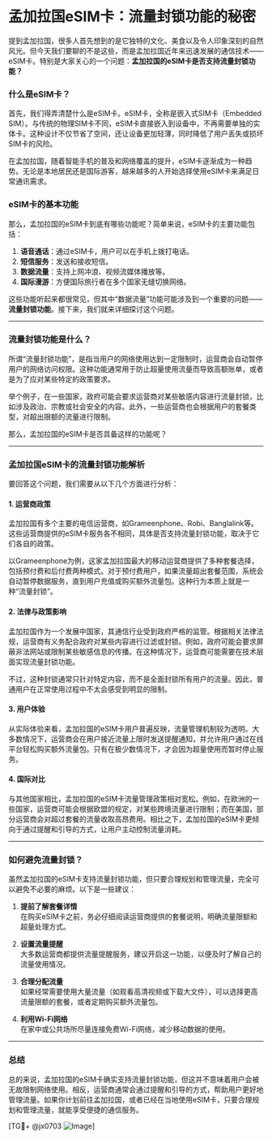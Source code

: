 # 孟加拉国eSIM卡：流量封锁功能的秘密

提到孟加拉国，很多人首先想到的是它独特的文化、美食以及令人印象深刻的自然风光。但今天我们要聊的不是这些，而是孟加拉国近年来迅速发展的通信技术——eSIM卡。特别是大家关心的一个问题：**孟加拉国的eSIM卡是否支持流量封锁功能？**

### 什么是eSIM卡？

首先，我们得弄清楚什么是eSIM卡。eSIM卡，全称是嵌入式SIM卡（Embedded SIM）。与传统的物理SIM卡不同，eSIM卡直接嵌入到设备中，不再需要单独的实体卡。这种设计不仅节省了空间，还让设备更加轻薄，同时降低了用户丢失或损坏SIM卡的风险。

在孟加拉国，随着智能手机的普及和网络覆盖的提升，eSIM卡逐渐成为一种趋势。无论是本地居民还是国际游客，越来越多的人开始选择使用eSIM卡来满足日常通讯需求。

### eSIM卡的基本功能

那么，孟加拉国的eSIM卡到底有哪些功能呢？简单来说，eSIM卡的主要功能包括：

1. **语音通话**：通过eSIM卡，用户可以在手机上拨打电话。
2. **短信服务**：发送和接收短信。
3. **数据流量**：支持上网冲浪、视频流媒体播放等。
4. **国际漫游**：方便国际旅行者在多个国家无缝切换网络。

这些功能听起来都很常见，但其中“数据流量”功能可能涉及到一个重要的问题——**流量封锁功能**。接下来，我们就来详细探讨这个问题。

---

### 流量封锁功能是什么？

所谓“流量封锁功能”，是指当用户的网络使用达到一定限制时，运营商会自动暂停用户的网络访问权限。这种功能通常用于防止超量使用流量而导致高额账单，或者是为了应对某些特定的政策要求。

举个例子，在一些国家，政府可能会要求运营商对某些敏感内容进行流量封锁，比如涉及政治、宗教或社会安全的内容。此外，一些运营商也会根据用户的套餐类型，对超出限额的流量进行限制。

那么，孟加拉国的eSIM卡是否具备这样的功能呢？

---

### 孟加拉国eSIM卡的流量封锁功能解析

要回答这个问题，我们需要从以下几个方面进行分析：

#### 1. **运营商政策**
孟加拉国有多个主要的电信运营商，如Grameenphone、Robi、Banglalink等。这些运营商提供的eSIM卡服务各不相同，具体是否支持流量封锁功能，取决于它们各自的政策。

以Grameenphone为例，这家孟加拉国最大的移动运营商提供了多种套餐选择，包括预付费和后付费两种模式。对于预付费用户，如果流量超出套餐范围，系统会自动暂停数据服务，直到用户充值或购买额外流量包。这种行为本质上就是一种“流量封锁”。

#### 2. **法律与政策影响**
孟加拉国作为一个发展中国家，其通信行业受到政府严格的监管。根据相关法律法规，运营商有义务配合政府对某些内容进行过滤或封锁。例如，政府可能会要求屏蔽非法网站或限制某些敏感信息的传播。在这种情况下，运营商可能需要在技术层面实现流量封锁功能。

不过，这种封锁通常只针对特定内容，而不是全面封锁所有用户的流量。因此，普通用户在正常使用过程中不太会感受到明显的限制。

#### 3. **用户体验**
从实际体验来看，孟加拉国的eSIM卡用户普遍反映，流量管理机制较为透明。大多数情况下，运营商会在用户接近流量上限时发送提醒通知，并允许用户通过在线平台轻松购买额外流量包。只有在极少数情况下，才会因为超量使用而暂时停止服务。

#### 4. **国际对比**
与其他国家相比，孟加拉国的eSIM卡流量管理政策相对宽松。例如，在欧洲的一些国家，运营商可能会根据欧盟的规定，对某些跨境流量进行限制；而在美国，部分运营商会对超过套餐的流量收取高昂费用。相比之下，孟加拉国的eSIM卡更倾向于通过提醒和引导的方式，让用户主动控制流量消耗。

---

### 如何避免流量封锁？

虽然孟加拉国的eSIM卡支持流量封锁功能，但只要合理规划和管理流量，完全可以避免不必要的麻烦。以下是一些建议：

1. **提前了解套餐详情**  
   在购买eSIM卡之前，务必仔细阅读运营商提供的套餐说明，明确流量限额和超量处理方式。

2. **设置流量提醒**  
   大多数运营商都提供流量提醒服务，建议开启这一功能，以便及时了解自己的流量使用情况。

3. **合理分配流量**  
   如果经常需要使用大量流量（如观看高清视频或下载大文件），可以选择更高流量限额的套餐，或者定期购买额外流量包。

4. **利用Wi-Fi网络**  
   在家中或公共场所尽量连接免费Wi-Fi网络，减少移动数据的使用。

---

### 总结

总的来说，孟加拉国的eSIM卡确实支持流量封锁功能，但这并不意味着用户会被无故限制网络使用。相反，运营商通常会通过提醒和引导的方式，帮助用户更好地管理流量。如果你计划前往孟加拉国，或者已经在当地使用eSIM卡，只要合理规划和管理流量，就能享受便捷的通信服务。

[TG💪+ @jx0703 ![Image](https://github.com/user-attachments/assets/dbca1d08-cadb-493c-b0ec-ad6f7a83f270)]